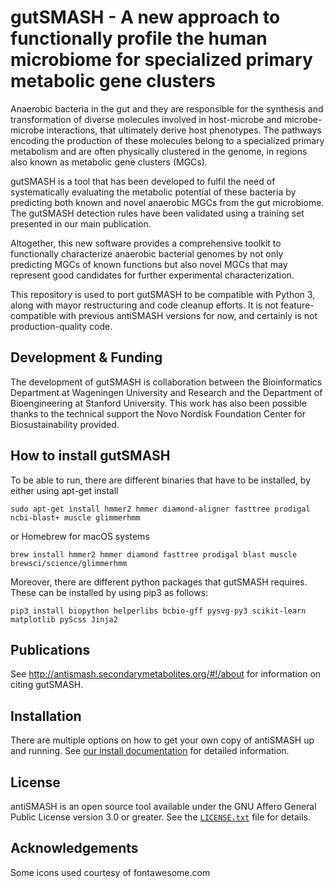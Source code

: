 gutSMASH - A new approach to functionally profile the human microbiome for specialized primary metabolic gene clusters
======================================================================================================================

Anaerobic bacteria in the gut and they are responsible for the synthesis and transformation of diverse molecules involved in host-microbe and microbe-microbe interactions, that ultimately derive host phenotypes. The pathways encoding the production of these molecules belong to a specialized primary metabolism and are often physically clustered in the genome, in regions also known as metabolic gene clusters (MGCs).

gutSMASH is a tool that has been developed to fulfil the need of systematically evaluating the metabolic potential of these bacteria by predicting both known and novel anaerobic MGCs from the gut microbiome. The gutSMASH detection rules have been validated using a training set presented in our main publication.

Altogether, this new software provides a comprehensive toolkit to functionally characterize anaerobic bacterial genomes by not only predicting MGCs of known functions but also novel MGCs that may represent good candidates for further experimental characterization.

This repository is used to port gutSMASH to be compatible with Python 3, along
with mayor restructuring and code cleanup efforts. It is not feature-compatible
with previous antiSMASH versions for now, and certainly is not
production-quality code.

Development & Funding
---------------------

The development of gutSMASH is collaboration between the Bioinformatics Department at 
Wageningen University and Research and the Department of Bioengineering at Stanford University. This work has also been possible thanks to the technical support the Novo Nordisk Foundation Center for Biosustainability provided.

How to install gutSMASH
-----------------------

To be able to run, there are different binaries that have to be installed, by either using apt-get install


`
sudo apt-get install hmmer2 hmmer diamond-aligner fasttree prodigal ncbi-blast+ muscle glimmerhmm
`

or Homebrew for macOS systems

`
brew install hmmer2 hmmer diamond fasttree prodigal blast muscle brewsci/science/glimmerhmm
`

Moreover, there are different python packages that gutSMASH requires. These can be installed by using pip3 as follows:

`
pip3 install biopython helperlibs bcbio-gff pysvg-py3 scikit-learn matplotlib pyScss Jinja2
`


Publications
------------

See http://antismash.secondarymetabolites.org/#!/about for information on citing
gutSMASH.


Installation
------------

There are multiple options on how to get your own copy of antiSMASH up and running.
See [our install documentation](https://docs.antismash.secondarymetabolites.org/install/)
for detailed information.


License
-------

antiSMASH is an open source tool available under the GNU Affero General Public
License version 3.0 or greater. See the [`LICENSE.txt`](LICENSE.txt) file for
details.

Acknowledgements
----------------

Some icons used courtesy of fontawesome.com

